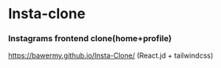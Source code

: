 # Insta-clone
### Instagrams frontend clone(home+profile)
https://bawermy.github.io/Insta-Clone/
(React.jd + tailwindcss)
